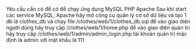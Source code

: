 Yêu cầu cần có để có để chạy ứng dụng
MySQL
PHP
Apache
Sau khi start các service MySQL, Apache hãy mở công cụ quản lý cơ sở dữ liệu và tạo 1 db là clothes_db
và chạy file /clothes/web/1/clothes_db.sql 
để vào giao diện người dùng hãy truy cập /clothes/web/1/home.php
để vào giao diện quản trị hãy truy cập /clothes/web/1/admin/admin_login.php tài khoản quản trị mặc định là admin với mật khẩu là 111
